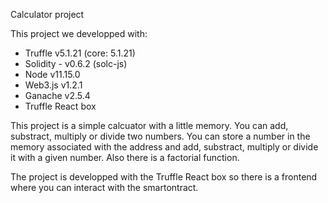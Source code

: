 Calculator project

This project we developped with:
- Truffle v5.1.21 (core: 5.1.21)
- Solidity - v0.6.2 (solc-js)
- Node v11.15.0
- Web3.js v1.2.1
- Ganache v2.5.4
- Truffle React box

This project is a simple calcuator with a little memory. You can add, substract, multiply or divide two numbers. You can store a number in the memory associated with the address and add, substract, multiply or divide it with a given number. Also there is a factorial function.

The project is developped with the Truffle React box so there is a frontend where you can interact with the smartontract.
